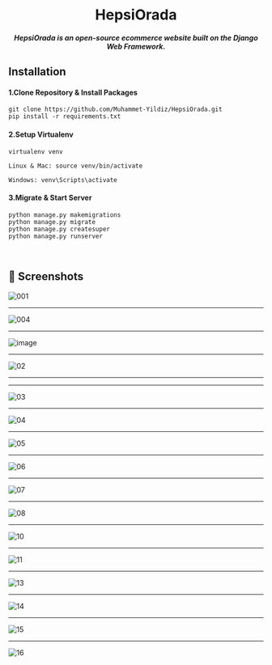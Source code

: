 
<h1 align="center">HepsiOrada</h1>

 <h5 align="center"> HepsiOrada is an open-source ecommerce website built on the Django Web Framework.</h5>
<!--  ## Kurulum  <br/> -->
 
## Installation

#### 1.Clone Repository & Install Packages
```
git clone https://github.com/Muhammet-Yildiz/HepsiOrada.git
pip install -r requirements.txt
```

#### 2.Setup Virtualenv
``` 
virtualenv venv
```
 ```
Linux & Mac: source venv/bin/activate 

Windows: venv\Scripts\activate
```

#### 3.Migrate & Start Server

```
python manage.py makemigrations
python manage.py migrate
python manage.py createsuper
python manage.py runserver
```

<!--  
İndirdikten sonra proje dizini içerisinde : 

 ` virtualenv venv`

 Linux & Mac: `source venv/bin/activate `

Windows: `venv\Scripts\activate `

`pip install -r requirements.txt `

`python manage.py makemigrations`

`python manage.py migrate`

`python manage.py createsuperuser`

`python manage.py runserver`
  -->
 <br/>
 
 
## 📸 Screenshots
 
![001](https://user-images.githubusercontent.com/72153125/120374586-67a36d00-c322-11eb-9bf6-42580e8b8076.jpg)

 --------
 
![004](https://user-images.githubusercontent.com/72153125/120375443-7b9b9e80-c323-11eb-8ce2-2ff254f8a01f.jpg)

 --------
 
 ![image](https://user-images.githubusercontent.com/72153125/120376126-29a74880-c324-11eb-941f-8679699b409d.png)
 
 --------
 
 ![02](https://user-images.githubusercontent.com/72153125/120374664-81dd4b00-c322-11eb-816b-531da2a200ee.jpg)
 
  --------
  --------
  
![03](https://user-images.githubusercontent.com/72153125/120374673-843fa500-c322-11eb-9b6f-05f5f2b5f891.jpg)

 --------
 
![04](https://user-images.githubusercontent.com/72153125/120374688-873a9580-c322-11eb-82ce-6e793c6d6bfe.jpg)

 --------
 
![05](https://user-images.githubusercontent.com/72153125/120374697-8a358600-c322-11eb-9dc7-27957e374e0e.jpg)

 --------
 
![06](https://user-images.githubusercontent.com/72153125/120374705-8c97e000-c322-11eb-99ba-257861c9948b.jpg)
 
 --------
 
![07](https://user-images.githubusercontent.com/72153125/120374943-db457a00-c322-11eb-90e1-8aed7512a46f.png)

 --------
 
![08](https://user-images.githubusercontent.com/72153125/120374952-dd0f3d80-c322-11eb-805b-bba79bbac4d5.png)

 --------
 
![10](https://user-images.githubusercontent.com/72153125/120374963-e13b5b00-c322-11eb-8d2c-e3cd62147e95.png)

 --------
 
![11](https://user-images.githubusercontent.com/72153125/120374971-e39db500-c322-11eb-91ba-6864c5b2043d.png)

 --------
 
![13](https://user-images.githubusercontent.com/72153125/120374975-e5677880-c322-11eb-9379-922e2baacac7.png)

 --------
 
![14](https://user-images.githubusercontent.com/72153125/120374981-e7313c00-c322-11eb-9bd0-e90f8621d25b.png)

 --------
 
![15](https://user-images.githubusercontent.com/72153125/120374987-ea2c2c80-c322-11eb-941d-d9c779156094.png)

 --------
 
![16](https://user-images.githubusercontent.com/72153125/120374996-ec8e8680-c322-11eb-9777-4215085ccabd.png)


 
 
 
 
 
 
 
 
 
 
 
 
 
 
 
 

